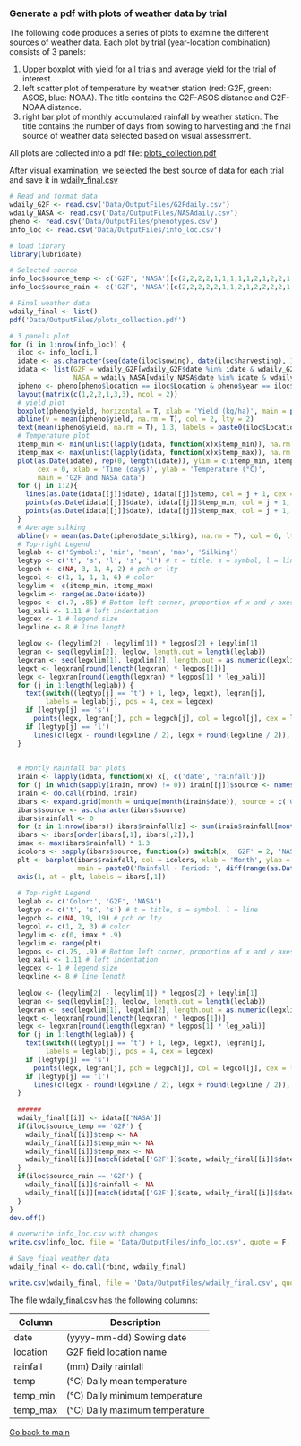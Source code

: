 ### Generate a pdf with plots of weather data by trial

The following code produces a series of plots to examine the different sources of weather data. 
Each plot by trial (year-location combination) consists of 3 panels: 
1) Upper boxplot with yield for all trials and average yield for the trial of interest.
2) left scatter plot of temperature by weather station (red: G2F, green: ASOS, blue: NOAA). The title contains the G2F-ASOS distance and G2F-NOAA distance.
3) right bar plot of monthly accumulated rainfall by weather station. The title contains the number of days from sowing to harvesting and the final source of weather data selected based on visual assessment.

All plots are collected into a pdf file: [plots_collection.pdf](https://github.com/QuantGen/G2F_RESOURCES/blob/main/Data/OutputFiles/plots_collection.pdf)

After visual examination, we selected the best source of data for each trial and save it in [wdaily_final.csv](https://github.com/QuantGen/G2F_RESOURCES/blob/main/Data/OutputFiles/wdaily_final.csv)

```r
# Read and format data
wdaily_G2F <- read.csv('Data/OutputFiles/G2Fdaily.csv')
wdaily_NASA <- read.csv('Data/OutputFiles/NASAdaily.csv')
pheno <- read.csv('Data/OutputFiles/phenotypes.csv')
info_loc <- read.csv('Data/OutputFiles/info_loc.csv')

# load library
library(lubridate)

# Selected source
info_loc$source_temp <- c('G2F', 'NASA')[c(2,2,2,2,1,1,1,1,1,2,1,2,2,1,1,1,2,1,1,1,2,1,2,2,2,1,2,2,1,1,2,1,1,1,1,2,1,1,2,1,2,2,2,1,1,2,2,1,1,1,2,2)]
info_loc$source_rain <- c('G2F', 'NASA')[c(2,2,2,2,2,1,1,2,1,2,2,2,2,1,1,1,2,2,1,1,2,1,2,2,2,2,2,2,2,1,2,1,1,1,1,2,2,2,1,1,2,2,2,2,2,2,1,1,1,2,2,2)]

# Final weather data
wdaily_final <- list()
pdf('Data/OutputFiles/plots_collection.pdf')

# 3 panels plot
for (i in 1:nrow(info_loc)) {
  iloc <- info_loc[i,]
  idate <- as.character(seq(date(iloc$sowing), date(iloc$harvesting), 1))
  idata <- list(G2F = wdaily_G2F[wdaily_G2F$date %in% idate & wdaily_G2F$location == iloc$Location,],
                NASA = wdaily_NASA[wdaily_NASA$date %in% idate & wdaily_NASA$location == iloc$Location,])
  ipheno <- pheno[pheno$location == iloc$Location & pheno$year == iloc$year,]
  layout(matrix(c(1,2,2,1,3,3), ncol = 2))
  # yield plot
  boxplot(pheno$yield, horizontal = T, xlab = 'Yield (kg/ha)', main = paste0('Location: ', iloc$Location, ' - Year: ', year(idate)[1]))
  abline(v = mean(ipheno$yield, na.rm = T), col = 2, lty = 2)
  text(mean(ipheno$yield, na.rm = T), 1.3, labels = paste0(iloc$Location, ': mean'), col = 2)
  # Temperature plot
  itemp_min <- min(unlist(lapply(idata, function(x)x$temp_min)), na.rm = T)
  itemp_max <- max(unlist(lapply(idata, function(x)x$temp_max)), na.rm = T) * 1.2
  plot(as.Date(idate), rep(0, length(idate)), ylim = c(itemp_min, itemp_max),
       cex = 0, xlab = 'Time (days)', ylab = 'Temperature (°C)',
       main = 'G2F and NASA data')
  for (j in 1:2){
    lines(as.Date(idata[[j]]$date), idata[[j]]$temp, col = j + 1, cex = .7)
    points(as.Date(idata[[j]]$date), idata[[j]]$temp_min, col = j + 1, cex = .7, pch = 3)
    points(as.Date(idata[[j]]$date), idata[[j]]$temp_max, col = j + 1, cex = .7, pch = 4)
  }
  # Average silking
  abline(v = mean(as.Date(ipheno$date_silking), na.rm = T), col = 6, lty = 2)
  # Top-right Legend
  leglab <- c('Symbol:', 'min', 'mean', 'max', 'Silking')
  legtyp <- c('t', 's', 'l', 's', 'l') # t = title, s = symbol, l = line
  legpch <- c(NA, 3, 1, 4, 2) # pch or lty
  legcol <- c(1, 1, 1, 1, 6) # color
  legylim <- c(itemp_min, itemp_max)
  legxlim <- range(as.Date(idate))
  legpos <- c(.7, .85) # Bottom left corner, proportion of x and y axes
  leg_xali <- 1.11 # left indentation
  legcex <- 1 # legend size
  legxline <- 8 # line length

  leglow <- (legylim[2] - legylim[1]) * legpos[2] + legylim[1]
  legran <- seq(legylim[2], leglow, length.out = length(leglab))
  legxran <- seq(legxlim[1], legxlim[2], length.out = as.numeric(legxlim[2] - legxlim[1]))
  legxt <- legxran[round(length(legxran) * legpos[1])]
  legx <- legxran[round(length(legxran) * legpos[1] * leg_xali)]
  for (j in 1:length(leglab)) {
    text(switch((legtyp[j] == 't') + 1, legx, legxt), legran[j], 
         labels = leglab[j], pos = 4, cex = legcex)
    if (legtyp[j] == 's')
      points(legx, legran[j], pch = legpch[j], col = legcol[j], cex = legcex)
    if (legtyp[j] == 'l')
      lines(c(legx - round(legxline / 2), legx + round(legxline / 2)), rep(legran[j], 2), lty = legpch[j], col = legcol[j], cex = legcex)
  }
  
  
  # Montly Rainfall bar plots
  irain <- lapply(idata, function(x) x[, c('date', 'rainfall')])
  for (j in which(sapply(irain, nrow) != 0)) irain[[j]]$source <- names(irain)[j]
  irain <- do.call(rbind, irain)
  ibars <- expand.grid(month = unique(month(irain$date)), source = c('G2F', 'NASA'))
  ibars$source <- as.character(ibars$source)
  ibars$rainfall <- 0
  for (z in 1:nrow(ibars)) ibars$rainfall[z] <- sum(irain$rainfall[month(irain$date) == ibars$month[z] & irain$source == ibars$source[z]])
  ibars <- ibars[order(ibars[,1], ibars[,2]),]
  imax <- max(ibars$rainfall) * 1.3
  icolors <- sapply(ibars$source, function(x) switch(x, 'G2F' = 2, 'NASA' = 3))
  plt <- barplot(ibars$rainfall, col = icolors, xlab = 'Month', ylab = 'Monthly rainfall (mm)', ylim = c(0, imax),
                 main = paste0('Rainfall - Period: ', diff(range(as.Date(irain$date))), ' days'))
  axis(1, at = plt, labels = ibars[,1])
  
  # Top-right Legend
  leglab <- c('Color:', 'G2F', 'NASA')
  legtyp <- c('t', 's', 's') # t = title, s = symbol, l = line
  legpch <- c(NA, 19, 19) # pch or lty
  legcol <- c(1, 2, 3) # color
  legylim <- c(0, imax * .9)
  legxlim <- range(plt)
  legpos <- c(.75, .9) # Bottom left corner, proportion of x and y axes
  leg_xali <- 1.11 # left indentation
  legcex <- 1 # legend size
  legxline <- 8 # line length
  
  leglow <- (legylim[2] - legylim[1]) * legpos[2] + legylim[1]
  legran <- seq(legylim[2], leglow, length.out = length(leglab))
  legxran <- seq(legxlim[1], legxlim[2], length.out = as.numeric(legxlim[2] - legxlim[1]))
  legxt <- legxran[round(length(legxran) * legpos[1])]
  legx <- legxran[round(length(legxran) * legpos[1] * leg_xali)]
  for (j in 1:length(leglab)) {
    text(switch((legtyp[j] == 't') + 1, legx, legxt), legran[j], 
         labels = leglab[j], pos = 4, cex = legcex)
    if (legtyp[j] == 's')
      points(legx, legran[j], pch = legpch[j], col = legcol[j], cex = legcex)
    if (legtyp[j] == 'l')
      lines(c(legx - round(legxline / 2), legx + round(legxline / 2)), rep(legran[j], 2), lty = legpch[j], col = legcol[j], cex = legcex)
  }
  
  ######
  wdaily_final[[i]] <- idata[['NASA']]
  if(iloc$source_temp == 'G2F') {
    wdaily_final[[i]]$temp <- NA
    wdaily_final[[i]]$temp_min <- NA
    wdaily_final[[i]]$temp_max <- NA
    wdaily_final[[i]][match(idata[['G2F']]$date, wdaily_final[[i]]$date),c('temp','temp_min','temp_max')] <- idata[['G2F']][,c('temp','temp_min','temp_max')]
  }
  if(iloc$source_rain == 'G2F') {
    wdaily_final[[i]]$rainfall <- NA
    wdaily_final[[i]][match(idata[['G2F']]$date, wdaily_final[[i]]$date),'rainfall'] <- idata[['G2F']]$rainfall
  }
}
dev.off()

# overwrite info_loc.csv with changes
write.csv(info_loc, file = 'Data/OutputFiles/info_loc.csv', quote = F, row.names = F)

# Save final weather data
wdaily_final <- do.call(rbind, wdaily_final)

write.csv(wdaily_final, file = 'Data/OutputFiles/wdaily_final.csv', quote = F, row.names = F)
```

The file wdaily_final.csv has the following columns:

|Column|Description|
|------|-----------|
|date| (yyyy-mm-dd) Sowing date |
|location| G2F field location name |
|rainfall| (mm) Daily rainfall |
|temp| (°C) Daily mean temperature |
|temp_min| (°C) Daily minimum temperature |
|temp_max| (°C) Daily maximum temperature |

[Go back to main](https://github.com/QuantGen/G2F_RESOURCES)
